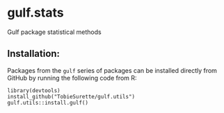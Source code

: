 # gulf.stats
Gulf package statistical methods

## Installation:

Packages from the `gulf` series of packages can be installed directly from GitHub by running the following code from R:

```
library(devtools)
install_github("TobieSurette/gulf.utils")
gulf.utils::install.gulf()
```
